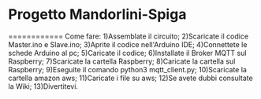 # Progetto Mandorlini-Spiga
============
Come fare:
1)Assemblate il circuito;
2)Scaricate il codice Master.ino e Slave.ino;
3)Aprite il codice nell'Arduino IDE;
4)Connettete le schede Arduino al pc;
5)Caricate il codice;
6)Installate il Broker MQTT sul Raspberry;
7)Scaricate la cartella Raspberry;
8)Caricate la cartella sul Raspberry;
9)Eseguite il comando python3 mqtt_client.py;
10)Scaricate la cartella amazon aws;
11)Caricate i file su aws;
12)Se avete dubbi consultate la Wiki;
13)Divertitevi.
